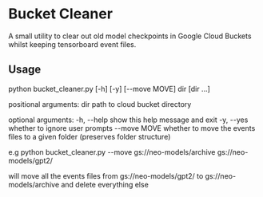 # Bucket Cleaner
A small utility to clear out old model checkpoints in Google Cloud Buckets whilst keeping tensorboard event files.

## Usage

python bucket_cleaner.py [-h] [-y] [--move MOVE] dir [dir ...]

positional arguments:
  dir          path to cloud bucket directory

optional arguments:
  -h, --help   show this help message and exit
  -y, --yes    whether to ignore user prompts
  --move MOVE  whether to move the events files to a given folder (preserves
               folder structure)

e.g python bucket_cleaner.py --move gs://neo-models/archive gs://neo-models/gpt2/ 

will move all the events files from gs://neo-models/gpt2/ to gs://neo-models/archive and delete everything else
